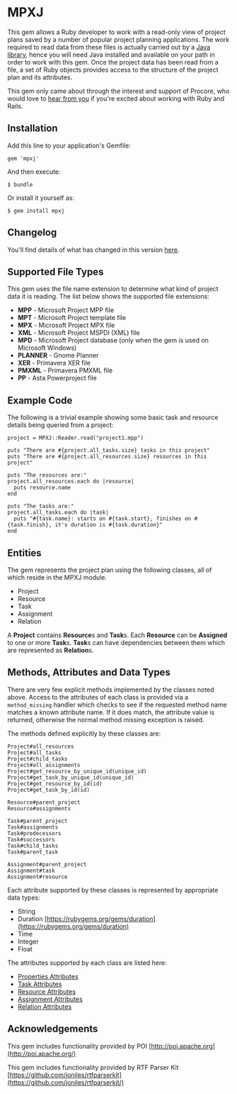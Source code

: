 # MPXJ

This gem allows a Ruby developer to work with a read-only view of project plans saved by a number of popular project planning applications.
The work required to read data from these files is actually carried out by a [Java library](http://mpxj.sf.net), hence you will need Java installed
and available on your path in order to work with this gem. Once the project data has been read from a file, a set of Ruby objects provides access to the
structure of the project plan and its attributes.

This gem only came about through the interest and support of Procore, who would love to [hear from you](https://www.procore.com/jobs/)
if you're excited about working with Ruby and Rails.

## Installation

Add this line to your application's Gemfile:

	gem 'mpxj'

And then execute:

    $ bundle

Or install it yourself as:

    $ gem install mpxj

## Changelog
You'll find details of what has changed in this version [here](http://mpxj.sourceforge.net/changes-report.html).

## Supported File Types

This gem uses the file name extension to determine what kind of project data it is reading. The list below shows the supported file extensions:

* **MPP** - Microsoft Project MPP file
* **MPT** - Microsoft Project template file
* **MPX** - Microsoft Project MPX file
* **XML** - Microsoft Project MSPDI (XML) file
* **MPD** - Microsoft Project database (only when the gem is used on Microsoft Windows)
* **PLANNER** - Gnome Planner
* **XER** - Primavera XER file
* **PMXML** - Primavera PMXML file
* **PP** - Asta Powerproject file

## Example Code

The following is a trivial example showing some basic task and resource details being queried from a project:


	project = MPXJ::Reader.read("project1.mpp")

	puts "There are #{project.all_tasks.size} tasks in this project"
	puts "There are #{project.all_resources.size} resources in this project"

	puts "The resources are:"
	project.all_resources.each do |resource|
	  puts resource.name
	end

	puts "The tasks are:"
	project.all_tasks.each do |task|
	  puts "#{task.name}: starts on #{task.start}, finishes on #{task.finish}, it's duration is #{task.duration}"
	end

## Entities

The gem represents the project plan using the following classes, all of which reside in the MPXJ module.

* Project
* Resource
* Task
* Assignment
* Relation

A **Project** contains **Resource**s and **Task**s. Each **Resource** can be **Assigned** to one or more **Task**s.
**Task**s can have dependencies between them which are represented as **Relation**s.


## Methods, Attributes and Data Types

There are very few explicit methods implemented by the classes noted above. Access to the attributes of each class is provided via a `method_missing` handler which checks to see if the requested method name matches a known attribute name. If it does match, the attribute value is returned, otherwise the normal method missing exception is raised.

The methods defined explicitly by these classes are:

	Project#all_resources
	Project#all_tasks
	Project#child_tasks
	Project#all_assignments
	Project#get_resource_by_unique_id(unique_id)
	Project#get_task_by_unique_id(unique_id)
	Project#get_resource_by_id(id)
	Project#get_task_by_id(id)

	Resource#parent_project
	Resource#assignments

	Task#parent_project
	Task#assignments
	Task#predecessors
	Task#successors
	Task#child_tasks
	Task#parent_task

	Assignment#parent_project
	Assignment#task
	Assignment#resource

Each attribute supported by these classes is represented by appropriate data types:

* String
* Duration [https://rubygems.org/gems/duration](https://rubygems.org/gems/duration)
* Time
* Integer
* Float

The attributes supported by each class are listed here:

* [Properties Attributes](docs/PropertiesAttributes.md)
* [Task Attributes](docs/TaskAttributes.md)
* [Resource Attributes](docs/ResourceAttributes.md)
* [Assignment Attributes](docs/AssignmentAttributes.md)
* [Relation Attributes](docs/RelationAttributes.md)

## Acknowledgements
This gem includes functionality provided by POI [http://poi.apache.org](http://poi.apache.org/)

This gem includes functionality provided by RTF Parser Kit [https://github.com/joniles/rtfparserkit](https://github.com/joniles/rtfparserkit/)

